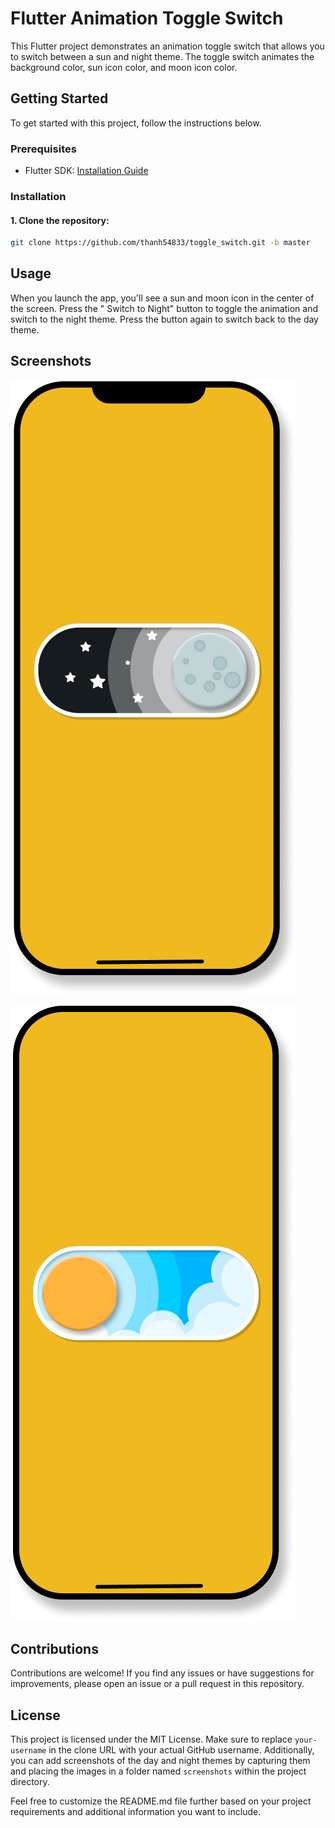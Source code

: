 # Flutter Animation Toggle Switch

This Flutter project demonstrates an animation toggle switch that allows you to switch between a sun
and night theme. The toggle switch animates the background color, sun icon color, and moon icon
color.

## Getting Started

To get started with this project, follow the instructions below.

### Prerequisites

- Flutter SDK: [Installation Guide](https://flutter.dev/docs/get-started/install)

### Installation

#### 1. Clone the repository:

```bash
git clone https://github.com/thanh54833/toggle_switch.git -b master
```

## Usage

When you launch the app, you'll see a sun and moon icon in the center of the screen. Press the "
Switch to Night" button to toggle the animation and switch to the night theme. Press the button
again to switch back to the day theme.

## Screenshots

![Screenshot sun](screenshot/screenshot_night.png)

![Screenshot night](screenshot/screenshot_sun.png)

## Contributions

Contributions are welcome! If you find any issues or have suggestions for improvements, please open
an issue or a pull request in this repository.

## License

This project is licensed under the MIT License. Make sure to replace `your-username` in the clone
URL with your actual GitHub username. Additionally, you can add screenshots of the day and night
themes by capturing them and placing the images in a folder named `screenshots` within the project
directory.

Feel free to customize the README.md file further based on your project requirements and additional
information you want to include.


